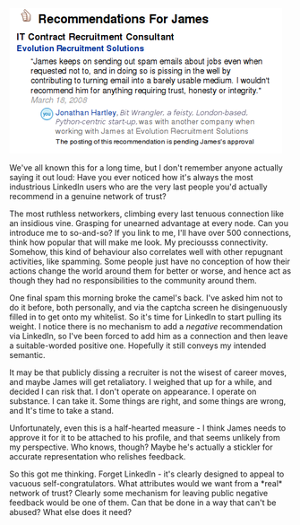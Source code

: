 <!--
.. title: The Long Overdue LinkedIn Backlash
.. slug: the-long-overdue-linkedin-backlash
.. date: 2008-03-18 16:09:57-05:00
.. tags: imho
.. link: 
.. description: 
.. type: text
-->


![UnRecommend](/files/2008/03/linkedin.png)

We've all known this for a long time, but I don't remember anyone
actually saying it out loud: Have you ever noticed how it's always the
most industrious LinkedIn users who are the very last people you'd
actually recommend in a genuine network of trust?

The most ruthless networkers, climbing every last tenuous connection
like an insidious vine. Grasping for unearned advantage at every node.
Can you introduce me to so-and-so? If you link to me, I'll have over 500
connections, think how popular that will make me look. My preciousss
connectivity. Somehow, this kind of behaviour also correlates well with
other repugnant activities, like spamming. Some people just have no
conception of how their actions change the world around them for better
or worse, and hence act as though they had no responsibilities to the
community around them.

One final spam this morning broke the camel's back. I've asked him not
to do it before, both personally, and via the captcha screen he
disingenuously filled in to get onto my whitelist. So it's time for
LinkedIn to start pulling its weight. I notice there is no mechanism to
add a *negative* recommendation via LinkedIn, so I've been forced to add
him as a connection and then leave a suitable-worded positive one.
Hopefully it still conveys my intended semantic.

It may be that publicly dissing a recruiter is not the wisest of career
moves, and maybe James will get retaliatory. I weighed that up for a
while, and decided I can risk that. I don't operate on appearance. I
operate on substance. I can take it. Some things are right, and some
things are wrong, and It's time to take a stand.

Unfortunately, even this is a half-hearted measure - I think James needs
to approve it for it to be attached to his profile, and that seems
unlikely from my perspective. Who knows, though? Maybe he's actually a
stickler for accurate representation who relishes feedback.

So this got me thinking. Forget LinkedIn - it's clearly designed to
appeal to vacuous self-congratulators. What attributes would we want
from a \*real\* network of trust? Clearly some mechanism for leaving
public negative feedback would be one of them. Can that be done in a way
that can't be abused? What else does it need?